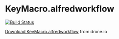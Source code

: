KeyMacro.alfredworkflow
=======================

[![Build Status](https://drone.io/github.com/ts123/KeyMacro.alfredworkflow/status.png)](https://drone.io/github.com/ts123/KeyMacro.alfredworkflow/latest)

[Download KeyMacro.alfredworkflow](https://drone.io/github.com/ts123/KeyMacro.alfredworkflow/files/bin/KeyMacro.alfredworkflow) from drone.io
